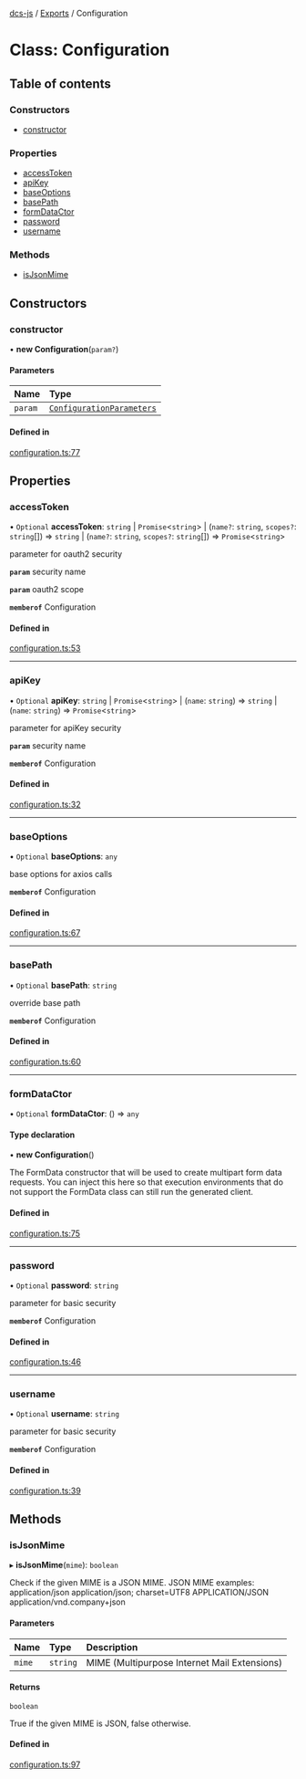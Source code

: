 [dcs-js](../README.md) / [Exports](../modules.md) / Configuration

# Class: Configuration

## Table of contents

### Constructors

- [constructor](Configuration.md#constructor)

### Properties

- [accessToken](Configuration.md#accesstoken)
- [apiKey](Configuration.md#apikey)
- [baseOptions](Configuration.md#baseoptions)
- [basePath](Configuration.md#basepath)
- [formDataCtor](Configuration.md#formdatactor)
- [password](Configuration.md#password)
- [username](Configuration.md#username)

### Methods

- [isJsonMime](Configuration.md#isjsonmime)

## Constructors

### <a id="constructor" name="constructor"></a> constructor

• **new Configuration**(`param?`)

#### Parameters

| Name | Type |
| :------ | :------ |
| `param` | [`ConfigurationParameters`](../interfaces/ConfigurationParameters.md) |

#### Defined in

[configuration.ts:77](https://github.com/unfoldingWord/dcs-js/blob/42a7ab5/configuration.ts#L77)

## Properties

### <a id="accesstoken" name="accesstoken"></a> accessToken

• `Optional` **accessToken**: `string` \| `Promise`<`string`\> \| (`name?`: `string`, `scopes?`: `string`[]) => `string` \| (`name?`: `string`, `scopes?`: `string`[]) => `Promise`<`string`\>

parameter for oauth2 security

**`param`** security name

**`param`** oauth2 scope

**`memberof`** Configuration

#### Defined in

[configuration.ts:53](https://github.com/unfoldingWord/dcs-js/blob/42a7ab5/configuration.ts#L53)

___

### <a id="apikey" name="apikey"></a> apiKey

• `Optional` **apiKey**: `string` \| `Promise`<`string`\> \| (`name`: `string`) => `string` \| (`name`: `string`) => `Promise`<`string`\>

parameter for apiKey security

**`param`** security name

**`memberof`** Configuration

#### Defined in

[configuration.ts:32](https://github.com/unfoldingWord/dcs-js/blob/42a7ab5/configuration.ts#L32)

___

### <a id="baseoptions" name="baseoptions"></a> baseOptions

• `Optional` **baseOptions**: `any`

base options for axios calls

**`memberof`** Configuration

#### Defined in

[configuration.ts:67](https://github.com/unfoldingWord/dcs-js/blob/42a7ab5/configuration.ts#L67)

___

### <a id="basepath" name="basepath"></a> basePath

• `Optional` **basePath**: `string`

override base path

**`memberof`** Configuration

#### Defined in

[configuration.ts:60](https://github.com/unfoldingWord/dcs-js/blob/42a7ab5/configuration.ts#L60)

___

### <a id="formdatactor" name="formdatactor"></a> formDataCtor

• `Optional` **formDataCtor**: () => `any`

#### Type declaration

• **new Configuration**()

The FormData constructor that will be used to create multipart form data
requests. You can inject this here so that execution environments that
do not support the FormData class can still run the generated client.

#### Defined in

[configuration.ts:75](https://github.com/unfoldingWord/dcs-js/blob/42a7ab5/configuration.ts#L75)

___

### <a id="password" name="password"></a> password

• `Optional` **password**: `string`

parameter for basic security

**`memberof`** Configuration

#### Defined in

[configuration.ts:46](https://github.com/unfoldingWord/dcs-js/blob/42a7ab5/configuration.ts#L46)

___

### <a id="username" name="username"></a> username

• `Optional` **username**: `string`

parameter for basic security

**`memberof`** Configuration

#### Defined in

[configuration.ts:39](https://github.com/unfoldingWord/dcs-js/blob/42a7ab5/configuration.ts#L39)

## Methods

### <a id="isjsonmime" name="isjsonmime"></a> isJsonMime

▸ **isJsonMime**(`mime`): `boolean`

Check if the given MIME is a JSON MIME.
JSON MIME examples:
  application/json
  application/json; charset=UTF8
  APPLICATION/JSON
  application/vnd.company+json

#### Parameters

| Name | Type | Description |
| :------ | :------ | :------ |
| `mime` | `string` | MIME (Multipurpose Internet Mail Extensions) |

#### Returns

`boolean`

True if the given MIME is JSON, false otherwise.

#### Defined in

[configuration.ts:97](https://github.com/unfoldingWord/dcs-js/blob/42a7ab5/configuration.ts#L97)
